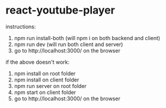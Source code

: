 # react-youtube-player

instructions:
1) npm run install-both (will npm i on both backend and client)
2) npm run dev (will run both client and server)
3) go to http://localhost:3000/ on the browser

if the above doesn't work:
1) npm install on root folder
2) npm install on client folder
3) npm run server on root folder
4) npm start on client folder
5) go to http://localhost:3000/ on the browser
